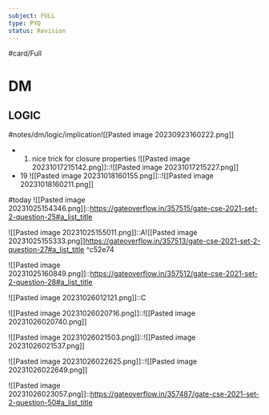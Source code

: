 ```yaml
---
subject: FULL
type: PYQ
status: Revision
---
```

#card/Full
# DM
## LOGIC
#notes/dm/logic/implication![[Pasted image 20230923160222.png]] 
- 1. nice trick for closure properties ![[Pasted image 20231017215142.png]]::![[Pasted image 20231017215227.png]] <!--SR:!2023-11-14,15,290-->
- 19 ![[Pasted image 20231018160155.png]]::![[Pasted image 20231018160211.png]] <!--SR:!2023-11-16,15,290-->

#today ![[Pasted image 20231025154346.png]]::https://gateoverflow.in/357515/gate-cse-2021-set-2-question-25#a_list_title

![[Pasted image 20231025155011.png]]::A![[Pasted image 20231025155333.png]]https://gateoverflow.in/357513/gate-cse-2021-set-2-question-27#a_list_title ^c52e74

![[Pasted image 20231025160849.png]]::https://gateoverflow.in/357512/gate-cse-2021-set-2-question-28#a_list_title <!--SR:!2023-11-05,4,282-->

![[Pasted image 20231026012121.png]]::C <!--SR:!2023-11-03,4,274-->

![[Pasted image 20231026020716.png]]::![[Pasted image 20231026020740.png]] <!--SR:!2023-11-03,4,274-->


![[Pasted image 20231026021503.png]]::![[Pasted image 20231026021537.png]] <!--SR:!2023-11-03,4,274-->


![[Pasted image 20231026022625.png]]::![[Pasted image 20231026022649.png]]


![[Pasted image 20231026023057.png]]::https://gateoverflow.in/357487/gate-cse-2021-set-2-question-50#a_list_title <!--SR:!2023-11-03,4,274-->
